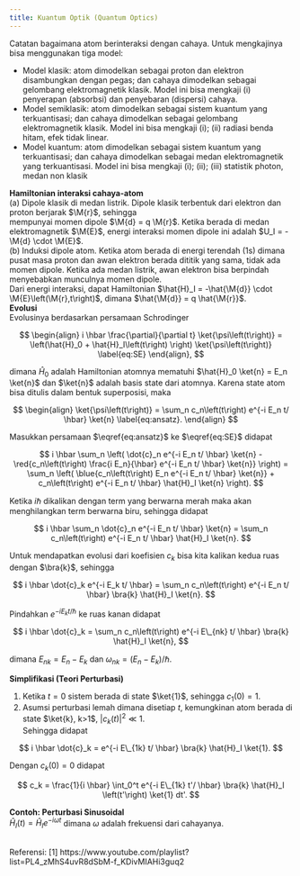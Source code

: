 ```yaml
---
title: Kuantum Optik (Quantum Optics)
---
```

Catatan bagaimana atom berinteraksi dengan cahaya. Untuk mengkajinya bisa menggunakan tiga model:

<ul>
  <li>Model klasik: atom dimodelkan sebagai proton dan elektron disambungkan dengan pegas; 
    dan cahaya dimodelkan sebagai gelombang elektromagnetik klasik. 
    Model ini bisa mengkaji (i) penyerapan (absorbsi) dan penyebaran (dispersi) cahaya.
  </li>
  <li>Model semiklasik: atom dimodelkan sebagai sistem kuantum yang terkuantisasi;
  dan cahaya dimodelkan sebagai gelombang elektromagnetik klasik. 
  Model ini bisa mengkaji (i); (ii) radiasi benda hitam, efek tidak linear. </li>
  <li>Model kuantum: atom dimodelkan sebagai sistem kuantum yang terkuantisasi;
  dan cahaya dimodelkan sebagai medan elektromagnetik yang terkuantisasi.
  Model ini bisa mengkaji (i); (ii); (iii) statistik photon, medan non klasik</li>
</ul>

<b>Hamiltonian interaksi cahaya-atom</b><br> 
(a) Dipole klasik di medan listrik. Dipole klasik terbentuk dari elektron dan proton berjarak $\M{r}$, sehingga  
mempunyai momen dipole $\M{d} = q \M{r}$. Ketika berada di
medan elektromagnetik $\M{E}$, energi interaksi momen dipole ini adalah 
$U_I = - \M{d} \cdot \M{E}$. <br>
(b) Induksi dipole atom. Ketika atom berada di energi terendah (1s) dimana pusat masa proton dan awan elektron berada dititik
yang sama, tidak ada momen dipole. Ketika ada medan listrik, awan elektron bisa berpindah menyebabkan munculnya 
momen dipole.<br>
Dari energi interaksi, dapat Hamiltonian $\hat{H}_I = -\hat{\M{d}} \cdot \M{E}\left(\M{r},t\right)$, dimana $\hat{\M{d}} = q \hat{\M{r}}$.
<br>
<b>Evolusi</b> <br>
Evolusinya berdasarkan persamaan Schrodinger

$$
\begin{align}
i \hbar \frac{\partial}{\partial t} \ket{\psi\left(t\right)}
= \left(\hat{H}_0 + \hat{H}_I\left(t\right)   \right)
\ket{\psi\left(t\right)}
\label{eq:SE}
\end{align},
$$

dimana $\hat{H}_0$ adalah Hamiltonian atomnya mematuhi $\hat{H}_0 \ket{n} = E_n \ket{n}$ dan $\ket{n}$ adalah basis state dari atomnya. 
Karena state atom bisa ditulis dalam bentuk superposisi, maka 

$$
\begin{align}
\ket{\psi\left(t\right)} = \sum_n c_n\left(t\right) e^{-i E_n t/ \hbar} \ket{n}
\label{eq:ansatz}.
\end{align}
$$

Masukkan persamaan $\eqref{eq:ansatz}$ ke $\eqref{eq:SE}$ didapat

$$
i \hbar \sum_n 
\left( 
\dot{c}_n e^{-i E_n t/ \hbar} \ket{n} - \red{c_n\left(t\right) \frac{i E_n}{\hbar} e^{-i E_n t/ \hbar} \ket{n}} \right)
= \sum_n \left(
  \blue{c_n\left(t\right) E_n e^{-i E_n t/ \hbar} \ket{n}} + c_n\left(t\right) e^{-i E_n t/ \hbar} \hat{H}_I \ket{n}
\right).
$$

Ketika $i \hbar$ dikalikan dengan term yang berwarna merah maka akan menghilangkan term berwarna biru, sehingga didapat

$$
i \hbar \sum_n \dot{c}_n e^{-i E_n t/ \hbar} \ket{n}
= \sum_n c_n\left(t\right) e^{-i E_n t/ \hbar} \hat{H}_I \ket{n}.
$$

Untuk mendapatkan evolusi dari koefisien $c_k$ bisa kita kalikan kedua ruas dengan $\bra{k}$, sehingga

$$
i \hbar \dot{c}_k e^{-i E_k t/ \hbar}
= \sum_n c_n\left(t\right) e^{-i E_n t/ \hbar} \bra{k} \hat{H}_I \ket{n}.
$$

Pindahkan $e^{-i E_k t/ \hbar}$ ke ruas kanan didapat

$$
i \hbar \dot{c}_k 
= \sum_n c_n\left(t\right) e^{-i E\_{nk} t/ \hbar} \bra{k} \hat{H}_I \ket{n},
$$

dimana $E_{nk} = E_n - E_k$ dan $\omega_{nk} = \left(E_n - E_k\right)/\hbar$. <br>

<b>Simplifikasi (Teori Perturbasi)</b><br>
1. Ketika $t=0$ sistem berada di state $\ket{1}$, sehingga $c_1\left(0\right) = 1$. <br>
2. Asumsi perturbasi lemah dimana disetiap $t$, kemungkinan atom berada di state $\ket{k}, k>1$, $|c_k\left(t\right)|^2 \ll 1$. <br>
Sehingga didapat

$$
i \hbar \dot{c}_k 
=  e^{-i E\_{1k} t/ \hbar} \bra{k} \hat{H}_I \ket{1}.
$$

Dengan $c_k\left(0\right) = 0$ didapat

$$
c_k = \frac{1}{i \hbar} \int_0^t e^{-i E\_{1k} t'/ \hbar} \bra{k} \hat{H}_I \left(t'\right) \ket{1} dt'.
$$

<b>Contoh: Perturbasi Sinusoidal</b> <br>
$\hat{H}_I \left(t\right) = \hat{H}_I e^{-i \omega t}$ dimana $\omega$ adalah frekuensi dari cahayanya.

<canvas id="myChart" style="width:100%;max-width:700px"></canvas>


<script>
var xValues = [];
var yValues = [];
generateData("Math.sin(x)", 0, 10, 0.5);

new Chart("myChart", {
  type: "line",
  data: {
    labels: xValues,
    datasets: [{
      fill: false,
      pointRadius: 2,
      borderColor: "rgba(0,0,255,0.5)",
      lineTension: 0,          // no Bézier smoothing
      steppedLine: true,
      data: yValues
    }]
  },    
  options: {
    legend: {display: false},
    title: {
      display: true,
      text: "Perturbasi 1",
      fontSize: 16
    },
    scales: {
    xAxes: [{
      ticks: {
        callback: function(value) {
          if (value === 2) return "0";
          if (value === 8) return "T";
          return ""; // hide all other labels
        },
        min: 0,
        max: 10
      },
      scaleLabel: {
        display: true,
        labelString: "x-axis"
      }
    }],
    yAxes: [{
      ticks: {
        display: false
      }
    }]
  }
  }
});
function generateData(value, i1, i2, step = 0.01) { 
  for (let x = i1; x <= i2 + 1e-9; x += step) {
    yValues.push((x > 2 && x < 8) ? 1 : 0);
    xValues.push(+x.toFixed(2));
  }
}
</script>


<br>
Referensi: 
[1] https://www.youtube.com/playlist?list=PL4_zMhS4uvR8dSbM-f_KDivMIAHi3guq2
